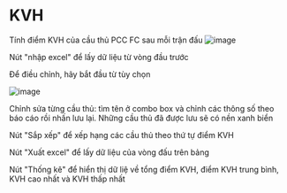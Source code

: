 # KVH
Tính điểm KVH của cầu thủ PCC FC sau mỗi trận đấu
![image](https://github.com/DucNgoVN/KVH/assets/168902131/bb807943-9c80-442f-9335-87159cb839f8)

Nút "nhập excel" để lấy dữ liệu từ vòng đầu trước

Để điều chỉnh, hãy bắt đầu từ tùy chọn

![image](https://github.com/DucNgoVN/KVH/assets/168902131/cfaabf1b-6e56-45b9-b083-d9989515c660)

Chỉnh sửa từng cầu thủ: tìm tên ở combo box và chỉnh các thông số theo báo cáo rồi nhấn lưu lại. Những cầu thủ đã được lưu sẽ có nền xanh biển

Nút "Sắp xếp" để xếp hạng các cầu thủ theo thứ tự điểm KVH

Nút "Xuất excel" để lấy dữ liệu của vòng đấu trên bảng

Nút "Thống kê" để hiển thị dữ liệ về tổng điểm KVH, điểm KVH trung bình, KVH cao nhất và KVH thấp nhất
